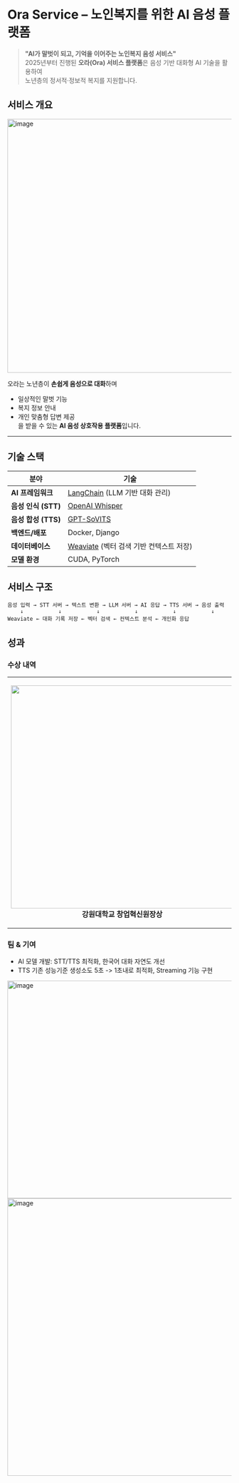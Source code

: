 # Ora Service – 노인복지를 위한 AI 음성 플랫폼

> **"AI가 말벗이 되고, 기억을 이어주는 노인복지 음성 서비스"**  
> 2025년부터 진행된 **오라(Ora) 서비스 플랫폼**은 음성 기반 대화형 AI 기술을 활용하여  
> 노년층의 정서적·정보적 복지를 지원합니다.

## 서비스 개요

<img width="1058" height="569" alt="image" src="https://github.com/user-attachments/assets/c1373d25-7da5-4911-b023-0be08d0d4fa1" />


오라는 노년층이 **손쉽게 음성으로 대화**하며  
- 일상적인 말벗 기능  
- 복지 정보 안내  
- 개인 맞춤형 답변 제공  
을 받을 수 있는 **AI 음성 상호작용 플랫폼**입니다.

---

## 기술 스택

| 분야 | 기술 |
|------|------|
| **AI 프레임워크** | [LangChain](https://www.langchain.com/) (LLM 기반 대화 관리) |
| **음성 인식 (STT)** | [OpenAI Whisper](https://openai.com/research/whisper) |
| **음성 합성 (TTS)** | [GPT-SoVITS](https://github.com/RVC-Boss/GPT-SoVITS) |
| **백엔드/배포** | Docker, Django |
| **데이터베이스** | [Weaviate](https://weaviate.io/) (벡터 검색 기반 컨텍스트 저장) |
| **모델 환경** | CUDA, PyTorch |


## 서비스 구조
```
음성 입력 → STT 서버 → 텍스트 변환 → LLM 서버 → AI 응답 → TTS 서버 → 음성 출력
    ↓           ↓           ↓           ↓           ↓           ↓
Weaviate ← 대화 기록 저장 ← 벡터 검색 ← 컨텍스트 분석 ← 개인화 응답
```

## 성과

### 수상 내역
<table>
<tr>
<td align="center" width="50%">

<img src="https://github.com/user-attachments/assets/761d2674-4afd-40f0-a91e-17d811ba7a59" width="500" /><br>
<b>강원대학교 창업혁신원장상</b>

</td>
<td align="center" width="50%">

<img src="https://github.com/user-attachments/assets/4f6450fb-4f3e-4efb-a70d-3911f22f73a9" width="500" /><br>
<b>보건복지부 장관상</b>

</td>
</tr>
</table>

### 팀 & 기여
- AI 모델 개발: STT/TTS 최적화, 한국어 대화 자연도 개선
- TTS 기존 성능기준 생성소도 5초 -> 1초내로 최적화, Streaming 기능 구현
<img width="798" height="488" alt="image" src="https://github.com/user-attachments/assets/0bc7b4da-bd8b-4b4c-9a4f-b94195a3e735" />
<img width="790" height="622" alt="image" src="https://github.com/user-attachments/assets/6e6da11a-cb81-4a2d-90e2-068674cf62b0" />


